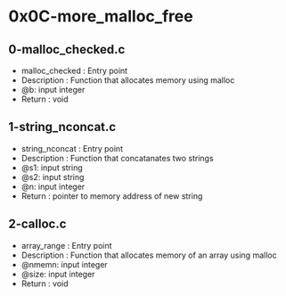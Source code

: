 # 0x0C-more_malloc_free
## 0-malloc_checked.c
* malloc_checked : Entry point
* Description : Function that allocates memory using malloc
* @b: input integer
* Return : void
## 1-string_nconcat.c
* string_nconcat : Entry point
* Description : Function that concatanates two strings
* @s1: input string
* @s2: input string
* @n: input integer
* Return : pointer to memory address of new string
## 2-calloc.c
* array_range : Entry point
* Description : Function that allocates memory of an array using malloc
* @nmemn: input integer
* @size: input integer
* Return : void
